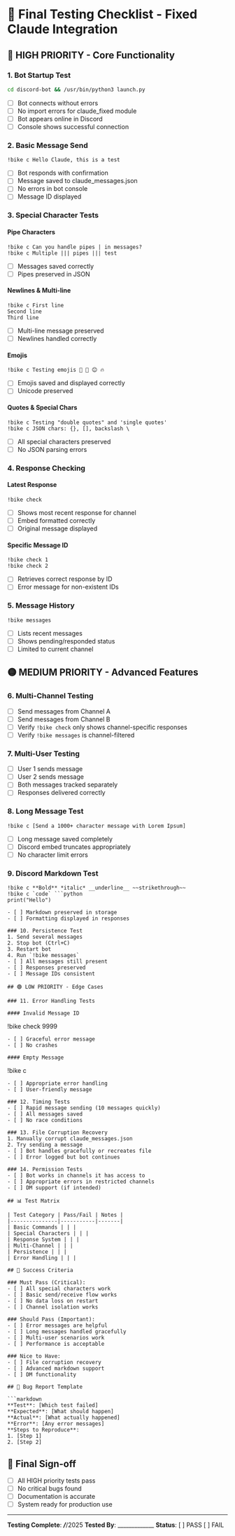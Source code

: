 # 🧪 Final Testing Checklist - Fixed Claude Integration

## 🔴 HIGH PRIORITY - Core Functionality

### 1. Bot Startup Test
```bash
cd discord-bot && /usr/bin/python3 launch.py
```
- [ ] Bot connects without errors
- [ ] No import errors for claude_fixed module
- [ ] Bot appears online in Discord
- [ ] Console shows successful connection

### 2. Basic Message Send
```
!bike c Hello Claude, this is a test
```
- [ ] Bot responds with confirmation
- [ ] Message saved to claude_messages.json
- [ ] No errors in bot console
- [ ] Message ID displayed

### 3. Special Character Tests

#### Pipe Characters
```
!bike c Can you handle pipes | in messages?
!bike c Multiple ||| pipes ||| test
```
- [ ] Messages saved correctly
- [ ] Pipes preserved in JSON

#### Newlines & Multi-line
```
!bike c First line
Second line
Third line
```
- [ ] Multi-line message preserved
- [ ] Newlines handled correctly

#### Emojis
```
!bike c Testing emojis 🚀 🎉 😊 🔥
```
- [ ] Emojis saved and displayed correctly
- [ ] Unicode preserved

#### Quotes & Special Chars
```
!bike c Testing "double quotes" and 'single quotes'
!bike c JSON chars: {}, [], backslash \
```
- [ ] All special characters preserved
- [ ] No JSON parsing errors

### 4. Response Checking

#### Latest Response
```
!bike check
```
- [ ] Shows most recent response for channel
- [ ] Embed formatted correctly
- [ ] Original message displayed

#### Specific Message ID
```
!bike check 1
!bike check 2
```
- [ ] Retrieves correct response by ID
- [ ] Error message for non-existent IDs

### 5. Message History
```
!bike messages
```
- [ ] Lists recent messages
- [ ] Shows pending/responded status
- [ ] Limited to current channel

## 🟡 MEDIUM PRIORITY - Advanced Features

### 6. Multi-Channel Testing
- [ ] Send messages from Channel A
- [ ] Send messages from Channel B
- [ ] Verify `!bike check` only shows channel-specific responses
- [ ] Verify `!bike messages` is channel-filtered

### 7. Multi-User Testing
- [ ] User 1 sends message
- [ ] User 2 sends message
- [ ] Both messages tracked separately
- [ ] Responses delivered correctly

### 8. Long Message Test
```
!bike c [Send a 1000+ character message with Lorem Ipsum]
```
- [ ] Long message saved completely
- [ ] Discord embed truncates appropriately
- [ ] No character limit errors

### 9. Discord Markdown Test
```
!bike c **Bold** *italic* __underline__ ~~strikethrough~~
!bike c `code` ```python
print("Hello")
```
```
- [ ] Markdown preserved in storage
- [ ] Formatting displayed in responses

### 10. Persistence Test
1. Send several messages
2. Stop bot (Ctrl+C)
3. Restart bot
4. Run `!bike messages`
- [ ] All messages still present
- [ ] Responses preserved
- [ ] Message IDs consistent

## 🟢 LOW PRIORITY - Edge Cases

### 11. Error Handling Tests

#### Invalid Message ID
```
!bike check 9999
```
- [ ] Graceful error message
- [ ] No crashes

#### Empty Message
```
!bike c
```
- [ ] Appropriate error handling
- [ ] User-friendly message

### 12. Timing Tests
- [ ] Rapid message sending (10 messages quickly)
- [ ] All messages saved
- [ ] No race conditions

### 13. File Corruption Recovery
1. Manually corrupt claude_messages.json
2. Try sending a message
- [ ] Bot handles gracefully or recreates file
- [ ] Error logged but bot continues

### 14. Permission Tests
- [ ] Bot works in channels it has access to
- [ ] Appropriate errors in restricted channels
- [ ] DM support (if intended)

## 📊 Test Matrix

| Test Category | Pass/Fail | Notes |
|---------------|-----------|-------|
| Basic Commands | | |
| Special Characters | | |
| Response System | | |
| Multi-Channel | | |
| Persistence | | |
| Error Handling | | |

## 🎯 Success Criteria

### Must Pass (Critical):
- [ ] All special characters work
- [ ] Basic send/receive flow works
- [ ] No data loss on restart
- [ ] Channel isolation works

### Should Pass (Important):
- [ ] Error messages are helpful
- [ ] Long messages handled gracefully
- [ ] Multi-user scenarios work
- [ ] Performance is acceptable

### Nice to Have:
- [ ] File corruption recovery
- [ ] Advanced markdown support
- [ ] DM functionality

## 📝 Bug Report Template

```markdown
**Test**: [Which test failed]
**Expected**: [What should happen]
**Actual**: [What actually happened]
**Error**: [Any error messages]
**Steps to Reproduce**:
1. [Step 1]
2. [Step 2]
```

## 🚀 Final Sign-off

- [ ] All HIGH priority tests pass
- [ ] No critical bugs found
- [ ] Documentation is accurate
- [ ] System ready for production use

---

**Testing Complete**: ___/___/2025
**Tested By**: _____________
**Status**: [ ] PASS [ ] FAIL